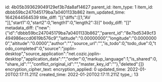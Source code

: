 id: 4b05b393629049129ef3b7da8af14627
parent_id: 
item_type: 1
item_id: dbbb59bc247045179ba7a0401133b862
item_updated_time: 1642644564539
title_diff: "[{\"diffs\":[[1,\"AV \"]],\"start1\":0,\"start2\":0,\"length1\":0,\"length2\":3}]"
body_diff: "[]"
metadata_diff: {"new":{"id":"dbbb59bc247045179ba7a0401133b862","parent_id":"8e7bd5349cf3494986eccd0619b576c9","latitude":"0.00000000","longitude":"0.00000000","altitude":"0.0000","author":"","source_url":"","is_todo":0,"todo_due":0,"todo_completed":0,"source":"joplin-desktop","source_application":"net.cozic.joplin-desktop","application_data":"","order":0,"markup_language":1,"is_shared":0,"share_id":"","conflict_original_id":"","master_key_id":""},"deleted":[]}
encryption_cipher_text: 
encryption_applied: 0
updated_time: 2022-01-20T02:17:11.211Z
created_time: 2022-01-20T02:17:11.211Z
type_: 13